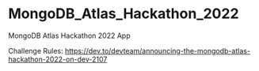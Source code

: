 # MongoDB_Atlas_Hackathon_2022
MongoDB Atlas Hackathon 2022 App

Challenge Rules:
https://dev.to/devteam/announcing-the-mongodb-atlas-hackathon-2022-on-dev-2107
